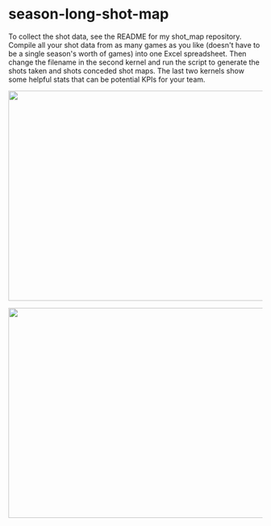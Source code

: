 # season-long-shot-map

To collect the shot data, see the README for my shot_map repository. Compile all your shot data from as many games as you like (doesn't have to be a single season's worth of games) into one Excel spreadsheet. Then change the filename in the second kernel and run the script to generate the shots taken and shots conceded shot maps. The last two kernels show some helpful stats that can be potential KPIs for your team.

<p align="center">
  <img width="600" height="416" src="https://user-images.githubusercontent.com/57690237/84332959-fa685c00-ab53-11ea-99e9-34bfe527eb86.png">
</p>


<p align="center">
  <img width="600" height="416" src="https://user-images.githubusercontent.com/57690237/84333494-8929a880-ab55-11ea-93a1-4e1fadbbd183.png">
</p>

